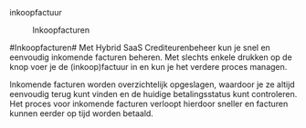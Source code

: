 <properties>
	<page>
		<title>Inkoopfacturen modulebeschrijving</title>
		<id>inkoopfactuur<id>
	</page>
	<menu>
		<position>Inkoopfacturen</position> 
		<title>Introductie</title>
	</menu>
</properties>

#Inkoopfacturen#
Met Hybrid SaaS Crediteurenbeheer kun je snel en eenvoudig inkomende facturen beheren. Met slechts enkele drukken op de knop voer je de (inkoop)factuur in en kun je het verdere proces managen.

Inkomende facturen worden overzichtelijk opgeslagen, waardoor je ze altijd eenvoudig terug kunt vinden en de huidige betalingsstatus kunt controleren. Het proces voor inkomende facturen verloopt hierdoor sneller en facturen kunnen eerder op tijd worden betaald. 
